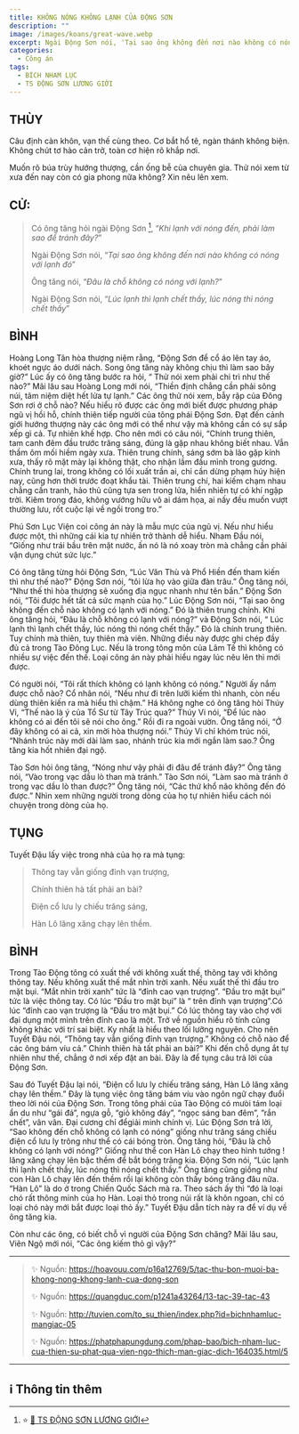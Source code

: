 ```yaml
---
title: KHÔNG NÓNG KHÔNG LẠNH CỦA ĐỘNG SƠN
description: ""
image: /images/koans/great-wave.webp
excerpt: Ngài Động Sơn nói, 'Tại sao ông không đến nơi nào không có nóng với lạnh đó'
categories:
  - Công án
tags:
  - BÍCH NHAM LỤC
  - TS ĐỘNG SƠN LƯƠNG GIỚI
---
```


## THÙY

Câu định càn khôn, vạn thế cùng theo. Cơ bắt hổ tê, ngàn thánh không biện. Không chút tơ hào cản trở, toàn cơ hiện rõ khắp nơi.

Muốn rõ búa trùy hướng thượng, cần ống bễ của chuyên gia. Thử nói xem từ xưa đến nay còn có gia phong nữa không? Xin nêu lên xem.

## CỬ:

> Có ông tăng hỏi ngài Động Sơn [^1], “_Khi lạnh với nóng đến, phải làm sao để tránh đây?_”
>
> Ngài Động Sơn nói, “_Tại sao ông không đến nơi nào không có nóng với lạnh đó_”
>
> Ông tăng nói, “_Đâu là chỗ không có nóng với lạnh?_”
>
> Ngài Động Sơn nói, “_Lúc lạnh thì lạnh chết thầy, lúc nóng thì nóng chết thầy_”

## BÌNH

Hoàng Long Tân hòa thượng niệm rằng, “Động Sơn để cổ áo lên tay áo, khoét ngực áo dưới nách. Song ông tăng này không chịu thì làm sao bây giờ?” Lúc ấy có ông tăng bước ra hỏi, “ Thử nói xem phải chi trì như thế nào?” Mãi lâu sau Hoàng Long mới nói, “Thiền định chẳng cần phải sông núi, tâm niệm diệt hết lửa tự lạnh.” Các ông thử nói xem, bẫy rập của Đông Sơn rơi ở chỗ nào? Nếu hiểu rõ được các ông mới biết được phương pháp ngũ vị hồi hỗ, chính thiên tiếp người của tông phái Động Sơn. Đạt đến cảnh giới hướng thượng này các ông mới có thể như vậy mà không cần có sự sắp xếp gì cả. Tự nhiên khế hợp. Cho nên mới có câu nói, “Chính trung thiên, tam canh đêm đầu trước trăng sáng, đúng là gặp nhau không biết nhau. Vẫn thầm ôm mối hiềm ngày xưa. Thiên trung chính, sáng sớm bà lão gặp kính xưa, thấy rõ mặt mày lại không thật, cho nhận lầm đầu mình trong gương. Chính trung lai, trong không có lối xuất trần ai, chỉ cần dừng phạm húy hiện nay, cũng hơn thời trước đoạt khẩu tài. Thiên trung chí, hai kiếm chạm nhau chẳng cần tranh, hảo thủ cũng tựa sen trong lửa, hiển nhiên tự có khí ngập trời. Kiêm trong đáo, không vướng hữu vô ai dám họa, ai nấy đều muốn vượt thường lưu, rốt cuộc lại về ngồi trong tro.”

Phú Sơn Lục Viện coi công án này là mẫu mực của ngũ vị. Nếu như hiểu được một, thì những cái kia tự nhiên trở thành dễ hiểu. Nham Đầu nói, “Giống như trái bầu trên mặt nước, ấn nó là nó xoay tròn mà chẳng cần phải vận dụng chút sức lực.”

Có ông tăng từng hỏi Động Sơn, “Lúc Văn Thù và Phổ Hiền đến tham kiến thì như thế nào?” Động Sơn nói, “tôi lừa họ vào giữa đàn trâu.” Ông tăng nói, “Như thế thì hòa thượng sẽ xuống địa ngục nhanh như tên bắn.” Động Sơn nói, “Tôi được hết tất cả sức mạnh của họ.” Lúc Động Sơn nói, “Tại sao ông không đến chỗ nào không có lạnh với nóng.” Đó là thiên trung chính. Khi ông tăng hỏi, “Đâu là chỗ không có lạnh với nóng?” và Động Sơn nói, “ Lúc lạnh thì lạnh chết thầy, lúc nóng thì nóng chết thầy.” Đó là chính trung thiên. Tuy chính mà thiên, tuy thiên mà viên. Những điều này được ghi chép đầy đủ cả trong Tào Đông Lục. Nếu là trong tông môn của Lâm Tế thì không có nhiều sự việc đến thế. Loại công án này phải hiểu ngay lúc nêu lên thì mới được.

Có người nói, “Tôi rất thích không có lạnh không có nóng.” Người ấy nắm được chỗ nào? Cổ nhân nói, “Nếu như đi trên lưỡi kiếm thì nhanh, còn nếu dùng thiên kiến ra mà hiểu thì chậm.” Há không nghe có ông tăng hòi Thúy Vi, “Thế nào là ý của Tổ Sư từ Tây Trúc qua?” Thúy Vi nói, “Để lúc nào không có ai đến tôi sẽ nói cho ông.” Rồi đi ra ngoài vườn. Ông tăng nói, “Ở đây không có ai cả, xin mời hòa thượng nói.” Thúy Vi chỉ khóm trúc nói, “Nhánh trúc này mới dài làm sao, nhánh trúc kia mới ngắn làm sao.? Ông tăng kia hốt nhiên đại ngộ.

Tào Sơn hỏi ông tăng, “Nóng như vậy phải đi đâu để tránh đây?” Ông tăng nói, “Vào trong vạc dầu lò than mà tránh.” Tào Sơn nói, “Làm sao mà tránh ở trong vạc dầu lò than được?” Ông tăng nói, “Các thứ khổ não không đến đó được.” Nhìn xem những người trong dòng của họ tự nhiên hiểu cách nói chuyện trong dòng của họ.

## TỤNG

Tuyết Đậu lấy việc trong nhà của họ ra mà tụng:

> Thõng tay vẫn giống đỉnh vạn trượng,
>
> Chính thiên hà tất phải an bài?
>
> Điện cổ lưu ly chiếu trăng sáng,
>
> Hàn Lô lăng xăng chạy lên thềm.

## BÌNH

Trong Tào Động tông có xuất thế với không xuất thế, thõng tay với không thõng tay. Nếu không xuất thế mắt nhìn trời xanh. Nếu xuất thế thì đầu tro mặt bụi. “Mắt nhìn trời xanh” tức là “đỉnh cao vạn trượng”. “Đầu tro mặt bụi” tức là việc thõng tay. Có lúc “Đầu tro mặt bụi” là “ trên đỉnh vạn trượng”.Có lúc “đỉnh cao vạn trượng là “Đầu tro mặt bụi.” Có lúc thõng tay vào chợ với đại dụng một mình trên đỉnh cao là một. Trở về nguồn hiểu rõ tính cũng không khác với trí sai biệt. Ky nhất là hiểu theo lối lưỡng nguyên. Cho nên Tuyết Đậu nói, “Thõng tay vẫn giống đỉnh vạn trượng.” Không có chỗ nào để các ông bám víu cả.” Chính thiên hà tất phải an bài?” Khi đến chỗ dụng ắt tự nhiên như thế, chẳng ở nơi xếp đặt an bài. Đây là để tụng câu trả lời của Động Sơn.

Sau đó Tuyết Đậu lại nói, “Điện cổ lưu ly chiếu trăng sáng, Hàn Lô lăng xăng chạy lên thềm.” Đây là tụng việc ông tăng bám víu vào ngôn ngữ chạy đuổi theo lời nói của Động Sơn. Trong tông phái của Tào Động có mưòi tám loại ẩn du như “gái đá”, ngựa gỗ, “giỏ không đáy”, “ngọc sáng ban đêm”, ”rắn chết”, vân vân. Đại cương chỉ đểgiải minh chính vị. Lúc Động Sơn trả lời, “Sao không đến chỗ không có lạnh có nóng” giống như trăng sáng chiếu điện cổ lưu ly trông như thể có cái bóng tròn. Ông tăng hỏi, “Đâu là chỗ không có lạnh với nóng?” Giống như thể con Hàn Lô chạy theo hình tướng ! lăng xăng chạy lên bậc thềm để bắt bóng trăng kia. Động Sơn nói, “Lúc lạnh thì lạnh chết thầy, lúc nóng thì nóng chết thầy.” Ông tăng cũng giồng như con Hàn Lô chạy lên đến thềm rồi lại không còn thấy bóng trăng đâu nữa. “Hàn Lô” là do ở trong Chiến Quốc Sách mà ra. Theo sách ấy thì “đó là loại chó rất thông minh của họ Hàn. Loại thỏ trong núi rất là khôn ngoan, chỉ có loại chó này mới bắt được loại thỏ ấy.” Tuyết Đậu dẫn tích này ra để ví dụ về ông tăng kia.

Còn như các ông, có biết chỗ vì người của Động Sơn chăng? Mãi lâu sau, Viên Ngộ mới nói, “Các ông kiếm thỏ gì vậy?”

<hr class="blog-rule" />

> ✨ Nguồn: https://hoavouu.com/p16a12769/5/tac-thu-bon-muoi-ba-khong-nong-khong-lanh-cua-dong-son
>
> ✨ Nguồn: https://quangduc.com/p1241a43264/13-tac-39-tac-43
>
> ✨ Nguồn: http://tuvien.com/to_su_thien/index.php?id=bichnhamluc-mangiac-05
>
> ✨ Nguồn: https://phatphapungdung.com/phap-bao/bich-nham-luc-cua-thien-su-phat-qua-vien-ngo-thich-man-giac-dich-164035.html/5

<hr class="blog-rule" />

## ℹ️ Thông tin thêm

[^1]: ⭐️ <a href="/masters/ts-dong-son-luong-gioi/" target="_blank">🔗 TS ĐỘNG SƠN LƯƠNG GIỚI</a>
